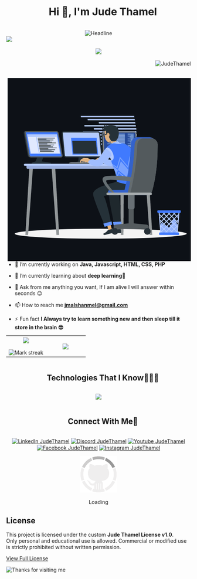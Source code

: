 <!--h1 without bottom border-->
<div id="user-content-toc">
  <ul align="center">
    <summary><h1 style="display: inline-block">Hi 👋, I'm Jude Thamel </h1></summary>
  </ul>
  <div align=center>
        <img src="https://readme-typing-svg.herokuapp.com?color=%236FDA44&size=32&center=true&vCenter=true&width=600&height=50&lines=Undergraduate+Software+Engineer" alt="Headline" />
    </div>
</div>

<!--horizontal divider(gradiant)-->
<img src="https://user-images.githubusercontent.com/73097560/115834477-dbab4500-a447-11eb-908a-139a6edaec5c.gif">

<!--profile visit count-->
<div align="center">
  
[![](https://visitcount.itsvg.in/api?id=JudeThamel&icon=3&color=6)](https://visitcount.itsvg.in)
  
</div>


<p><img align="right" src="https://github.com/JudeThamel/JudeThamel/blob/main/animation_500_kxa883sd.gif" alt="JudeThamel" /></p>

<br>


<!--h2 without bottom border-->


<br>

<p><img align="right" src="https://github.com/JudeThamel/JudeThamel/blob/main/animation.gif" alt="adam-pw" /></p>

<br>
<br>
<br>

<!--Intro start-->
- 🔭 I’m currently working on **Java, Javascript, HTML, CSS, PHP**

- 🌱 I’m currently learning about **deep learning**🥰

- 💬 Ask from me anything you want, If I am alive I will answer within seconds 😉

- 📫 How to reach me **jmalshanmel@gmail.com**
  
- ⚡ Fun fact **I Always try to learn something new and then sleep till it store in the brain 😎**
<!--Intro end-->



<!--- stats & Trophy (start) -->
<p align="center">
  <!--- stats (start) -->
<table align="center">
<tr border="none">
<td width="50%" align="center">
  
  <img  align="center"  src="https://github-readme-stats.vercel.app/api?username=JudeThamel&theme=dark&show_icons=true&count_private=true" />
  <br></br>
  <img  title="🔥 Get streak stats for your profile at git.io/streak-stats" alt="Mark streak" src="https://github-readme-streak-stats.herokuapp.com/?user=JudeThamel&theme=dark&hide_border=false" /> 
</td>

<td width="50%" align="center">

  <img  align="center"  src="https://github-readme-stats.anuraghazra1.vercel.app/api/top-langs/?username=JudeThamel&theme=dark&hide_border=false&no-bg=true&no-frame=true&langs_count=10"/>


  </td>
</tr>
</table>
<!--- stats (end) -->
</p>        
<!--- stats (end) -->

<!--h1 without bottom border-->
<div id="user-content-toc">
  <ul align="center">
    <summary><h2 style="display: inline-block">Technologies That I Know👨🏻‍💻</h2></summary>
  </ul>
</div>
<!--tech stack icons-->
<p align="center">
  <a href="https://skillicons.dev">
    <img src="https://skillicons.dev/icons?i=html,css,js,mysql,java,bootstrap,git,github,figma,nodejs,tailwind,vscode&perline=14" />
  </a>
</p>


<!-- Connect with me -->
<!--h2 without bottom border-->
<div id="user-content-toc">
  <ul align="center">
    <summary><h2 style="display: inline-block">Connect With Me🤝</h2></summary>
  </ul>
</div>

<!--icons and links-->

<p align="center">  
<a href="https://www.linkedin.com/in/jude-thamel" target="blank"><img align="center" src="https://user-images.githubusercontent.com/88904952/234979284-68c11d7f-1acc-4f0c-ac78-044e1037d7b0.png" alt="LinkedIn JudeThamel" height="50" width="50" /></a>
<a href="https://discordapp.com/users/jude_82096" target="blank"><img align="center" src="https://user-images.githubusercontent.com/88904952/234982627-019fd336-6248-453c-9b05-97c13fd1d207.png" alt="Discord JudeThamel" height="50" width="50" /></a>
<a href="https://www.youtube.com/@TechJuda" target="blank"><img align="center" src="https://user-images.githubusercontent.com/47686437/168548113-b3cd4206-3281-445b-b7c6-bc0a3251293d.png" alt="Youtube JudeThamel" height="50" width="50" /></a>
<a href="https://www.facebook.com/jude.malshan.733" target="blank"><img align="center" src="https://raw.githubusercontent.com/rahuldkjain/github-profile-readme-generator/master/src/images/icons/Social/facebook.svg" alt="Facebook JudeThamel" height="50" width="50" /></a>
<a href="https://www.instagram.com/_jude.thamel_/" target="blank"><img align="center" src="https://www.edigitalagency.com.au/wp-content/uploads/new-Instagram-icon-png-full-colour.png" alt="Instagram JudeThamel" height="50" width="50" /></a>
</p>

<div align=center>
    <img src="https://raw.githubusercontent.com/AhmedFathyDev/AhmedFathyDev/main/GitHub.gif" alt="GitHub Octocat Logo" height="100">
    <p>Loading</p>
</div>


## License

This project is licensed under the custom **Jude Thamel License v1.0**.  
Only personal and educational use is allowed. Commercial or modified use is strictly prohibited without written permission.

[View Full License](./LICENSE)


<img height="120" alt="Thanks for visiting me" width="100%" src="https://raw.githubusercontent.com/BrunnerLivio/brunnerlivio/master/images/marquee.svg" />
